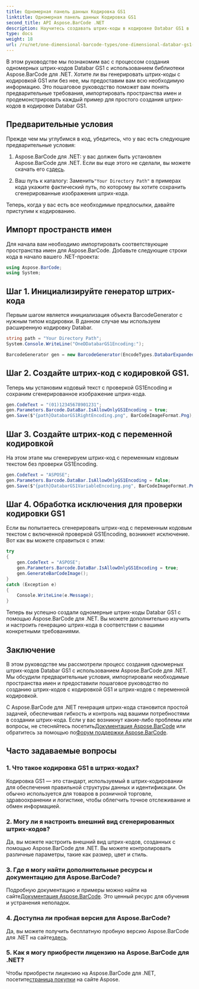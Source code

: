 ```yaml
---
title: Одномерная панель данных Кодировка GS1
linktitle: Одномерная панель данных Кодировка GS1
second_title: API Aspose.BarCode .NET
description: Научитесь создавать штрих-коды в кодировке Databar GS1 в .NET с помощью Aspose.BarCode. Легко создавайте штрих-коды. Следуйте нашему пошаговому руководству.
type: docs
weight: 18
url: /ru/net/one-dimensional-barcode-types/one-dimensional-databar-gs1-encoding/
---
```


В этом руководстве мы познакомим вас с процессом создания одномерных штрих-кодов Databar GS1 с использованием библиотеки Aspose.BarCode для .NET. Хотите ли вы генерировать штрих-коды с кодировкой GS1 или без нее, мы предоставим вам всю необходимую информацию. Это пошаговое руководство поможет вам понять предварительные требования, импортировать пространства имен и продемонстрировать каждый пример для простого создания штрих-кодов в кодировке Databar GS1.

## Предварительные условия

Прежде чем мы углубимся в код, убедитесь, что у вас есть следующие предварительные условия:

1.  Aspose.BarCode для .NET: у вас должен быть установлен Aspose.BarCode для .NET. Если вы еще этого не сделали, вы можете скачать его с[здесь](https://releases.aspose.com/barcode/net/).

2.  Ваш путь к каталогу: Заменить`"Your Directory Path"` в примерах кода укажите фактический путь, по которому вы хотите сохранить сгенерированные изображения штрих-кода.

Теперь, когда у вас есть все необходимые предпосылки, давайте приступим к кодированию.

## Импорт пространств имен

Для начала вам необходимо импортировать соответствующие пространства имен для Aspose.BarCode. Добавьте следующие строки кода в начало вашего .NET-проекта:

```csharp
using Aspose.BarCode;
using System;
```

## Шаг 1. Инициализируйте генератор штрих-кода

Первым шагом является инициализация объекта BarcodeGenerator с нужным типом кодировки. В данном случае мы используем расширенную кодировку Databar. 

```csharp
string path = "Your Directory Path";
System.Console.WriteLine("OneDDatabarGS1Encoding:");

BarcodeGenerator gen = new BarcodeGenerator(EncodeTypes.DatabarExpanded, "");
```

## Шаг 2. Создайте штрих-код с кодировкой GS1.

Теперь мы установим кодовый текст с проверкой GS1Encoding и сохраним сгенерированное изображение штрих-кода. 

```csharp
gen.CodeText = "(01)12345678901231";
gen.Parameters.Barcode.DataBar.IsAllowOnlyGS1Encoding = true;
gen.Save($"{path}DatabarGS1RightEncoding.png", BarCodeImageFormat.Png);
```

## Шаг 3. Создайте штрих-код с переменной кодировкой

На этом этапе мы сгенерируем штрих-код с переменным кодовым текстом без проверки GS1Encoding.

```csharp
gen.CodeText = "ASPOSE";
gen.Parameters.Barcode.DataBar.IsAllowOnlyGS1Encoding = false;
gen.Save($"{path}DatabarGS1VariableEncoding.png", BarCodeImageFormat.Png);
```

## Шаг 4. Обработка исключения для проверки кодировки GS1

Если вы попытаетесь сгенерировать штрих-код с переменным кодовым текстом с включенной проверкой GS1Encoding, возникнет исключение. Вот как вы можете справиться с этим:

```csharp
try
{
    gen.CodeText = "ASPOSE";
    gen.Parameters.Barcode.DataBar.IsAllowOnlyGS1Encoding = true;
    gen.GenerateBarCodeImage();
}
catch (Exception e)
{
    Console.WriteLine(e.Message);
}
```

Теперь вы успешно создали одномерные штрих-коды Databar GS1 с помощью Aspose.BarCode для .NET. Вы можете дополнительно изучить и настроить генерацию штрих-кода в соответствии с вашими конкретными требованиями.

## Заключение

В этом руководстве мы рассмотрели процесс создания одномерных штрих-кодов Databar GS1 с использованием Aspose.BarCode для .NET. Мы обсудили предварительные условия, импортировали необходимые пространства имен и предоставили пошаговое руководство по созданию штрих-кодов с кодировкой GS1 и штрих-кодов с переменной кодировкой.

 С Aspose.BarCode для .NET генерация штрих-кода становится простой задачей, обеспечивая гибкость и контроль над вашими потребностями в создании штрих-кода. Если у вас возникнут какие-либо проблемы или вопросы, не стесняйтесь посетить[Документация Aspose.BarCode](https://reference.aspose.com/barcode/net/) или обратитесь за помощью по[Форум поддержки Aspose.BarCode](https://forum.aspose.com/c/barcode/13).

## Часто задаваемые вопросы

### 1. Что такое кодировка GS1 в штрих-кодах?
Кодировка GS1 — это стандарт, используемый в штрих-кодировании для обеспечения правильной структуры данных и идентификации. Он обычно используется для товаров в розничной торговле, здравоохранении и логистике, чтобы облегчить точное отслеживание и обмен информацией.

### 2. Могу ли я настроить внешний вид сгенерированных штрих-кодов?
Да, вы можете настроить внешний вид штрих-кодов, созданных с помощью Aspose.BarCode для .NET. Вы можете контролировать различные параметры, такие как размер, цвет и стиль.

### 3. Где я могу найти дополнительные ресурсы и документацию для Aspose.BarCode?
 Подробную документацию и примеры можно найти на сайте[Документация Aspose.BarCode](https://reference.aspose.com/barcode/net/). Это ценный ресурс для обучения и устранения неполадок.

### 4. Доступна ли пробная версия для Aspose.BarCode?
 Да, вы можете получить бесплатную пробную версию Aspose.BarCode для .NET на сайте[здесь](https://releases.aspose.com/).

### 5. Как я могу приобрести лицензию на Aspose.BarCode для .NET?
 Чтобы приобрести лицензию на Aspose.BarCode для .NET, посетите[страница покупки](https://purchase.aspose.com/buy) на сайте Aspose.
